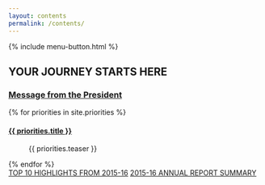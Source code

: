 ```yaml
---
layout: contents
permalink: /contents/
---
```


<div class="section-contents section-light">
	{% include menu-button.html %}
	<div class="inner-wrapper">
		<h2 class="contents__title">YOUR JOURNEY STARTS HERE</h2>
		<a href="{{ site.url }}/message" class="contents__subtitle"><h3 class="contents__subtitle__text">Message from the President</h3></a>
		<div class="priority">
			<section class="priority-list">		
				{% for priorities in site.priorities %}
				<dl>
					<dt class="priority-list__term">
						<a class="priority-list__name" href="{{site.url}}/{{priorities.url }}"><h4 class="priority-list__name__text">{{ priorities.title }}</h4></a>
					</dt>
					<dd class="priority-list__description">{{ priorities.teaser }}</dd>
				</dl>
					{% endfor %}
			</section>
		</div>
		<a href="{{site.url}}/highlights/" class="button button--gold">TOP 10 HIGHLIGHTS FROM 2015-16</a>
    	<a href="#" class="button">2015-16 ANNUAL REPORT SUMMARY</a>
	</div>
</div>